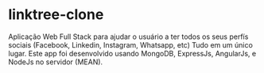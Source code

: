 # linktree-clone
Aplicação Web Full Stack para ajudar o usuário a ter todos os seus perfís sociais (Facebook, Linkedin, Instagram, Whatsapp, etc) Tudo em um único lugar. Este app foi desenvolvido usando MongoDB, ExpressJs, AngularJs, e NodeJs no servidor (MEAN).

